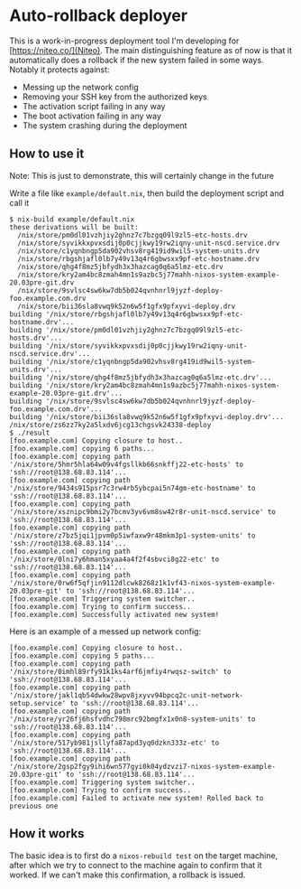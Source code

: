 # Auto-rollback deployer

This is a work-in-progress deployment tool I'm developing for [https://niteo.co/](Niteo). The main distinguishing feature as of now is that it automatically does a rollback if the new system failed in some ways. Notably it protects against:

- Messing up the network config
- Removing your SSH key from the authorized keys
- The activation script failing in any way
- The boot activation failing in any way
- The system crashing during the deployment

## How to use it

Note: This is just to demonstrate, this will certainly change in the future

Write a file like `example/default.nix`, then build the deployment script and call it
```
$ nix-build example/default.nix
these derivations will be built:
  /nix/store/pm0dl01vzhjiy2ghnz7c7bzgq09l9zl5-etc-hosts.drv
  /nix/store/syvikkxpvxsdij0p0cjjkwy19rw2iqny-unit-nscd.service.drv
  /nix/store/c1yqnbngp5da902vhsv8rg419id9wil5-system-units.drv
  /nix/store/rbgshjafl0lb7y49v13q4r6gbwsxx9pf-etc-hostname.drv
  /nix/store/qhg4f8mz5jbfydh3x3hazcag0q6a5lmz-etc.drv
  /nix/store/kry2am4bc8zmah4mn1s9azbc5j77mahh-nixos-system-example-20.03pre-git.drv
  /nix/store/9svlsc4sw6kw7db5b024qvnhnrl9jyzf-deploy-foo.example.com.drv
  /nix/store/bii36sla8vwq9k52n6w5f1gfx9pfxyvi-deploy.drv
building '/nix/store/rbgshjafl0lb7y49v13q4r6gbwsxx9pf-etc-hostname.drv'...
building '/nix/store/pm0dl01vzhjiy2ghnz7c7bzgq09l9zl5-etc-hosts.drv'...
building '/nix/store/syvikkxpvxsdij0p0cjjkwy19rw2iqny-unit-nscd.service.drv'...
building '/nix/store/c1yqnbngp5da902vhsv8rg419id9wil5-system-units.drv'...
building '/nix/store/qhg4f8mz5jbfydh3x3hazcag0q6a5lmz-etc.drv'...
building '/nix/store/kry2am4bc8zmah4mn1s9azbc5j77mahh-nixos-system-example-20.03pre-git.drv'...
building '/nix/store/9svlsc4sw6kw7db5b024qvnhnrl9jyzf-deploy-foo.example.com.drv'...
building '/nix/store/bii36sla8vwq9k52n6w5f1gfx9pfxyvi-deploy.drv'...
/nix/store/zs6zz7ky2a5lxdv6jcg13chgsvk24338-deploy
$ ./result
[foo.example.com] Copying closure to host..
[foo.example.com] copying 6 paths...
[foo.example.com] copying path '/nix/store/5hmr5hla64w09v4fgsllkb66snkffj22-etc-hosts' to 'ssh://root@138.68.83.114'...
[foo.example.com] copying path '/nix/store/9434s915psr7c3rw4rb5ybcpai5n74gm-etc-hostname' to 'ssh://root@138.68.83.114'...
[foo.example.com] copying path '/nix/store/xsznipc9bmi2y7bcmv3yv6vm8sw42r8r-unit-nscd.service' to 'ssh://root@138.68.83.114'...
[foo.example.com] copying path '/nix/store/z7bz5jqi1jpvm0p5iwfaxw9r48mkm3p1-system-units' to 'ssh://root@138.68.83.114'...
[foo.example.com] copying path '/nix/store/0lni7y6hman5xyaa4a4f2f4sbvci8g22-etc' to 'ssh://root@138.68.83.114'...
[foo.example.com] copying path '/nix/store/0rw6f5qfjin9112dlcwk8268z1k1vf43-nixos-system-example-20.03pre-git' to 'ssh://root@138.68.83.114'...
[foo.example.com] Triggering system switcher..
[foo.example.com] Trying to confirm success..
[foo.example.com] Successfully activated new system!
```

Here is an example of a messed up network config:
```
[foo.example.com] Copying closure to host..
[foo.example.com] copying 5 paths...
[foo.example.com] copying path '/nix/store/0imhl89rfy91k1ks4arf6jmfiy4rwqsz-switch' to 'ssh://root@138.68.83.114'...
[foo.example.com] copying path '/nix/store/jakl1qb54dwkw28wpv8jxyvv94bpcq2c-unit-network-setup.service' to 'ssh://root@138.68.83.114'...
[foo.example.com] copying path '/nix/store/yr26fj6hsfvdhc798mrc92bmgfx1x0n8-system-units' to 'ssh://root@138.68.83.114'...
[foo.example.com] copying path '/nix/store/517yb981jsllyfa87apd3yq0dzkn333z-etc' to 'ssh://root@138.68.83.114'...
[foo.example.com] copying path '/nix/store/2gsp2fgy9ihi6wn577gyi0k04ydzvzi7-nixos-system-example-20.03pre-git' to 'ssh://root@138.68.83.114'...
[foo.example.com] Triggering system switcher..
[foo.example.com] Trying to confirm success..
[foo.example.com] Failed to activate new system! Rolled back to previous one
```

## How it works

The basic idea is to first do a `nixos-rebuild test` on the target machine, after which we try to connect to the machine again to confirm that it worked. If we can't make this confirmation, a rollback is issued.
